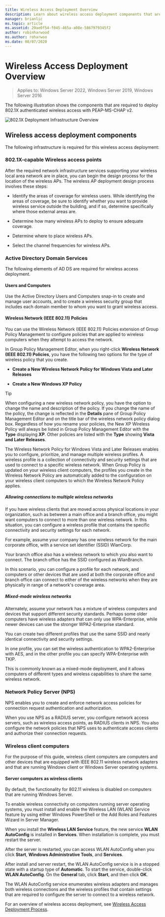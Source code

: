```yaml
---
title: Wireless Access Deployment Overview
description: Learn about wireless access deployment components that are required to deploy 802.1X authenticated wireless access with PEAP-MS-CHAP v2.
manager: brianlic
ms.topic: article
ms.assetid: 29ae0f54-f045-465a-a08e-5867979345f2
author: robinharwood
ms.author: roharwoo
ms.date: 08/07/2020
---
```

# Wireless Access Deployment Overview

>Applies to: Windows Server 2022, Windows Server 2019, Windows Server 2016

The following illustration shows the components that are required to deploy 802.1X authenticated wireless access with PEAP\-MS\-CHAP v2.

![802.1X Deployment Infrastructure Overview](../../../media/8021X-Deploy-Overview/8021X-Deploy-Overview.jpg)

## Wireless access deployment components
The following infrastructure is required for this wireless access deployment:

### 802.1X\-capable Wireless access points
After the required network infrastructure services supporting your wireless local area network are in place, you can begin the design process for the location of the wireless APs. The wireless AP deployment design process involves these steps:

- Identify the areas of coverage for wireless users. While identifying the areas of coverage, be sure to identify whether you want to provide wireless service outside the building, and if so, determine specifically where those external areas are.

- Determine how many wireless APs to deploy to ensure adequate coverage.

- Determine where to place wireless APs.

- Select the channel frequencies for wireless APs.

### Active Directory Domain Services
The following elements of AD DS are required for wireless access deployment.

#### Users and Computers

Use the Active Directory Users and Computers snap\-in to create and manage user accounts, and to create a wireless security group that includes each domain member to whom you want to grant wireless access.

#### Wireless Network \(IEEE 802.11\) Policies

You can use the Wireless Network \(IEEE 802.11\) Policies extension of Group Policy Management to configure policies that are applied to wireless computers when they attempt to access the network.

In Group Policy Management Editor, when you right\-click **Wireless Network \(IEEE 802.11\) Policies**, you have the following two options for the type of wireless policy that you create.

- **Create a New Wireless Network Policy for Windows Vista and Later Releases**

- **Create a New Windows XP Policy**

>[!TIP]
>When configuring a new wireless network policy, you have the option to change the name and description of the policy. If you change the name of the policy, the change is reflected in the **Details** pane of Group Policy Management Editor and on the title bar of the wireless network policy dialog box. Regardless of how you rename your policies, the New XP Wireless Policy will always be listed in Group Policy Management Editor with the **Type** displaying **XP**. Other policies are listed with the **Type** showing **Vista and Later Releases**.

The Wireless Network Policy for Windows Vista and Later Releases enables you to configure, prioritize, and manage multiple wireless profiles. A wireless profile is a collection of connectivity and security settings that are used to connect to a specific wireless network. When Group Policy is updated on your wireless client computers, the profiles you create in the  Wireless Network Policy are automatically added to the configuration on your wireless client computers to which the Wireless Network Policy applies.

##### Allowing connections to multiple wireless networks

If you have wireless clients that are moved across physical locations in your organization, such as between a main office and a branch office, you might want computers to connect to more than one wireless network. In this situation, you can configure a wireless profile that contains the specific connectivity and security settings for each network.

For example, assume your company has one wireless network for the main corporate office, with a service set identifier \(SSID\) WlanCorp.

Your branch office also has a wireless network to which you also want to connect. The branch office has the SSID configured as WlanBranch.

In this scenario, you can configure a profile for each network, and computers or other devices that are used at both the corporate office and branch office can connect to either of the wireless networks when they are physically in range of a network's coverage area.

##### Mixed\-mode wireless networks

Alternately, assume your network has a mixture of wireless computers and devices that support different security standards. Perhaps some older computers have wireless adapters that can only use WPA\-Enterprise, while newer devices can use the stronger WPA2\-Enterprise standard.

You can create two different profiles that use the same SSID and nearly identical connectivity and security settings.

In one profile, you can set the wireless authentication to WPA2\-Enterprise with AES, and in the other profile you can specify WPA\-Enterprise with TKIP.

This is commonly known as a mixed\-mode deployment, and it allows computers of different types and wireless capabilities to share the same wireless network.

### Network Policy Server \(NPS\)
NPS enables you to create and enforce network access policies for connection request authentication and authorization.

When you use NPS as a RADIUS server, you configure network access servers, such as wireless access points, as RADIUS clients in NPS. You also configure the network policies that NPS uses to authenticate access clients and authorize their connection requests.

### Wireless client computers
For the purpose of this guide, wireless client computers are computers and other devices that are equipped with IEEE 802.11 wireless network adapters and that are running Windows client or Windows Server operating systems.

#### Server computers as wireless clients

By default, the functionality for 802.11 wireless is disabled on computers that are running Windows Server.

To enable wireless connectivity on computers running server operating systems, you must install and enable the Wireless LAN \(WLAN\) Service feature by using either Windows PowerShell or the Add Roles and Features Wizard in Server Manager.

When you install the **Wireless LAN Service** feature, the new service **WLAN AutoConfig** is installed in **Services**. When installation is complete, you must restart the server.

After the server is restarted, you can access WLAN AutoConfig when you click **Start**, **Windows Administrative Tools**, and **Services**.

After install and server restart, the WLAN AutoConfig service is in a stopped state with a startup type of **Automatic**. To start the service, double-click **WLAN AutoConfig**. On the **General** tab, click **Start**, and then click **OK**.

The WLAN AutoConfig service enumerates wireless adapters and manages both wireless connections and the wireless profiles that contain settings that are required to configure the server to connect to a wireless network.

For an overview of wireless access deployment, see [Wireless Access Deployment Process](c-wireless-access-deploy-process.md).
